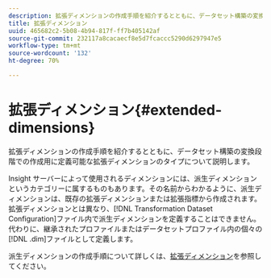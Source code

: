 ```yaml
---
description: 拡張ディメンションの作成手順を紹介するとともに、データセット構築の変換段階での作成用に定義可能な拡張ディメンションのタイプについて説明します。
title: 拡張ディメンション
uuid: 465682c2-5b08-4b94-817f-ff7b405142af
source-git-commit: 232117a8cacaecf8e5d7fcaccc5290d6297947e5
workflow-type: tm+mt
source-wordcount: '132'
ht-degree: 70%

---
```



# 拡張ディメンション{#extended-dimensions}

拡張ディメンションの作成手順を紹介するとともに、データセット構築の変換段階での作成用に定義可能な拡張ディメンションのタイプについて説明します。

Insight サーバーによって使用されるディメンションには、派生ディメンションというカテゴリーに属するものもあります。その名前からわかるように、派生ディメンションは、既存の拡張ディメンションまたは拡張指標から作成されます。拡張ディメンションとは異なり、[!DNL Transformation Dataset Configuration]ファイル内で派生ディメンションを定義することはできません。 代わりに、継承されたプロファイルまたはデータセットプロファイル内の個々の[!DNL .dim]ファイルとして定義します。

派生ディメンションの作成手順について詳しくは、[拡張ディメンション](https://experienceleague.adobe.com/docs/data-workbench/using/client/admin-ui/profile-mgr/c-dvrd-dim.html)を参照してください。
